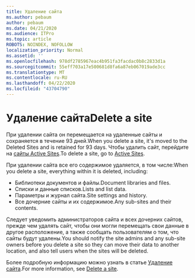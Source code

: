 ```yaml
---
title: Удаление сайта
ms.author: pebaum
author: pebaum
ms.date: 04/21/2020
ms.audience: ITPro
ms.topic: article
ROBOTS: NOINDEX, NOFOLLOW
localization_priority: Normal
ms.assetid: ''
ms.openlocfilehash: 978df2785967eac4b951fa3facdac0b8c2833d1a
ms.sourcegitcommit: 55eff703a17e500681d8fa6a87eb067019ade3cc
ms.translationtype: MT
ms.contentlocale: ru-RU
ms.lasthandoff: 04/22/2020
ms.locfileid: "43704790"
---
```

# <a name="delete-a-site"></a><span data-ttu-id="3818d-102">Удаление сайта</span><span class="sxs-lookup"><span data-stu-id="3818d-102">Delete a site</span></span>

<span data-ttu-id="3818d-103">При удалении сайта он перемещается на удаленные сайты и сохраняется в течение 93 дней.</span><span class="sxs-lookup"><span data-stu-id="3818d-103">When you delete a site, it's moved to the Deleted Sites and is retained for 93 days.</span></span> <span data-ttu-id="3818d-104">Чтобы удалить сайт, перейдите на [сайты Active Sites](https://admin.microsoft.com/sharepoint?page=sitemanagement&modern=true).</span><span class="sxs-lookup"><span data-stu-id="3818d-104">To delete a site, go to [Active Sites](https://admin.microsoft.com/sharepoint?page=sitemanagement&modern=true).</span></span> 

<span data-ttu-id="3818d-105">При удалении сайта все его содержимое удаляется, в том числе:</span><span class="sxs-lookup"><span data-stu-id="3818d-105">When you delete a site, everything within it is deleted, including:</span></span>

- <span data-ttu-id="3818d-106">Библиотеки документов и файлы.</span><span class="sxs-lookup"><span data-stu-id="3818d-106">Document libraries and files.</span></span>
- <span data-ttu-id="3818d-107">Списки и данные списков.</span><span class="sxs-lookup"><span data-stu-id="3818d-107">Lists and list data.</span></span>
- <span data-ttu-id="3818d-108">Параметры и журнал сайта.</span><span class="sxs-lookup"><span data-stu-id="3818d-108">Site settings and history.</span></span>
- <span data-ttu-id="3818d-109">Все дочерние сайты и их содержимое.</span><span class="sxs-lookup"><span data-stu-id="3818d-109">Any sub-sites and their contents.</span></span>

<span data-ttu-id="3818d-110">Следует уведомить администраторов сайта и всех дочерних сайтов, прежде чем удалять сайт, чтобы они могли перемещать свои данные в другое расположение, а также сообщать пользователям о том, что сайты будут удалены.</span><span class="sxs-lookup"><span data-stu-id="3818d-110">You should notify the site admins and any sub-site owners before you delete a site so they can move their data to another location, and also tell users when the sites will be deleted.</span></span>

<span data-ttu-id="3818d-111">Более подробную информацию можно узнать в статье [Удаление сайта](https://docs.microsoft.com/sharepoint/delete-site-collection).</span><span class="sxs-lookup"><span data-stu-id="3818d-111">For more information, see [Delete a site](https://docs.microsoft.com/sharepoint/delete-site-collection).</span></span>
